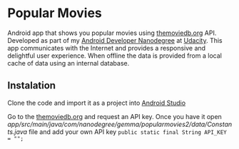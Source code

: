 # Popular Movies

Android app that shows you popular movies using [themoviedb.org](http://themoviedb.org) API. 
Developed as part of my [Android Developer Nanodegree](https://www.udacity.com/nanodegree) at [Udacity](https://www.udacity.com/nanodegree).
This app communicates with the Internet and provides a responsive and delightful user experience. 
When offline the data is provided from a local cache of data using an internal database.

## Instalation

Clone the code and import it as a project into [Android Studio](http://developer.android.com/intl/es/tools/studio/index.html)

Go to the [themoviedb.org](http://themoviedb.org) and request an API key. 
Once you have it open
_app/src/main/java/com/nanodegree/gemma/popularmovies2/data/Constants.java_ 
file and add your own API key
`public static final String API_KEY = "";`





